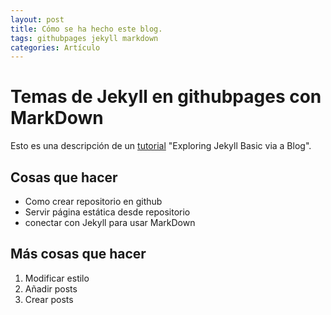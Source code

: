 ```yaml
---
layout: post
title: Cómo se ha hecho este blog.
tags: githubpages jekyll markdown
categories: Artículo
---
```


# Temas de Jekyll en githubpages con MarkDown

Esto es una descripción de un [tutorial](https://evanwill.github.io/go-go-ghpages-b/content/3-blog.html) "Exploring Jekyll Basic via a Blog".

## Cosas que hacer

- Como crear repositorio en github
- Servir página estática desde repositorio
- conectar con Jekyll para usar MarkDown

## Más cosas que hacer

1. Modificar estilo
2. Añadir posts
3. Crear posts
